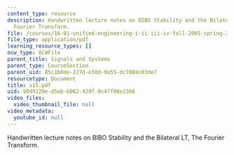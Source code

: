 ```yaml
---
content_type: resource
description: Handwritten lecture notes on BIBO Stability and the Bilateral LT, The
  Fourier Transform.
file: /courses/16-01-unified-engineering-i-ii-iii-iv-fall-2005-spring-2006/90d9120ed5ebb062429f0c47f08e23b6_s15.pdf
file_type: application/pdf
learning_resource_types: []
ocw_type: OCWFile
parent_title: Signals and Systems
parent_type: CourseSection
parent_uid: 85c1b0de-227d-e38d-9a55-dc7008c03de7
resourcetype: Document
title: s15.pdf
uid: 90d9120e-d5eb-b062-429f-0c47f08e23b6
video_files:
  video_thumbnail_file: null
video_metadata:
  youtube_id: null
---
```

Handwritten lecture notes on BIBO Stability and the Bilateral LT, The Fourier Transform.

